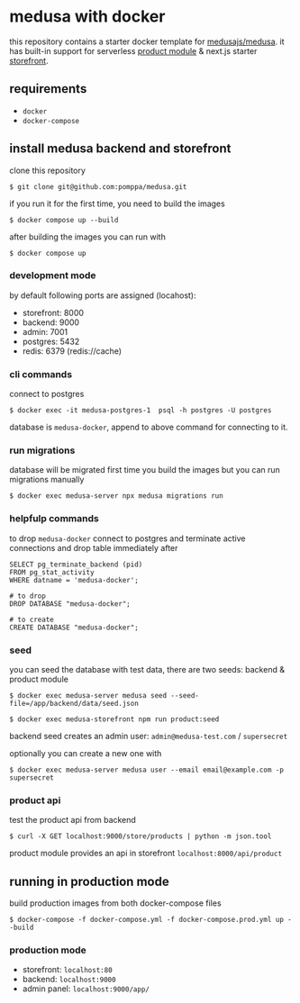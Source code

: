 # medusa with docker

this repository contains a starter docker template for [medusajs/medusa](https://github.com/medusajs/medusa). it has built-in support for serverless [product module](https://docs.medusajs.com/modules/products/serverless-module) & next.js starter [storefront](https://docs.medusajs.com/starters/nextjs-medusa-starter).

## requirements

- `docker`
- `docker-compose`

## install medusa backend and storefront

clone this repository

```
$ git clone git@github.com:pomppa/medusa.git
```

if you run it for the first time, you need to build the images

```
$ docker compose up --build
```

after building the images you can run with

```
$ docker compose up
```

### development mode

by default following ports are assigned (locahost):

- storefront: 8000
- backend: 9000
- admin: 7001
- postgres: 5432
- redis: 6379 (redis://cache)

### cli commands

connect to postgres

```
$ docker exec -it medusa-postgres-1  psql -h postgres -U postgres
```

database is `medusa-docker`, append to above command for connecting to it.

### run migrations

database will be migrated first time you build the images but you can run migrations manually

```
$ docker exec medusa-server npx medusa migrations run
```

### helpfulp commands

to drop `medusa-docker` connect to postgres and terminate active connections and drop table immediately after

```
SELECT pg_terminate_backend (pid)
FROM pg_stat_activity
WHERE datname = 'medusa-docker';

# to drop
DROP DATABASE "medusa-docker";

# to create
CREATE DATABASE "medusa-docker";
```

### seed

you can seed the database with test data, there are two seeds: backend & product module

```
$ docker exec medusa-server medusa seed --seed-file=/app/backend/data/seed.json

$ docker exec medusa-storefront npm run product:seed
```

backend seed creates an admin user: `admin@medusa-test.com` / `supersecret`

optionally you can create a new one with

```
$ docker exec medusa-server medusa user --email email@example.com -p supersecret
```

### product api

test the product api from backend

```
$ curl -X GET localhost:9000/store/products | python -m json.tool
```

product module provides an api in storefront `localhost:8000/api/product`

## running in production mode

build production images from both docker-compose files

```
$ docker-compose -f docker-compose.yml -f docker-compose.prod.yml up --build
```

### production mode

- storefront: `localhost:80`
- backend: `localhost:9000`
- admin panel: `localhost:9000/app/`
